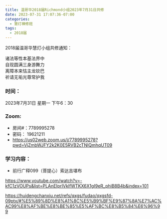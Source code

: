 ```yaml
---
title: 温哥华2018届Richmond小组2023年7月31日共修
date: 2023-07-31 17:07:36-07:00
categories:
  - 慧灯禅修班
tags:
  - 2018届
---
```

2018届温哥华慧灯小组共修通知：

诸法等性本基法界中\
自现圆满三身游舞力\
离障本来怙主龙钦巴\
祈请无垢光尊常护我

### 时间：

2023年7月31日 星期一 下午6：30

### Zoom:

* 房间#：7789995278
* 密码： 19621211
* <https://us02web.zoom.us/j/7789995278?pwd=VjZmbWJFY2k2K0E5RVB2cTNIQmhqUT09>

### 学习内容：

* 前行广释099（菩提心）索达吉堪布

<https://www.youtube.com/watch?v=-kfC1zVOUPs&list=PLAnEIprIVklfWTKX6X1gI9eR_phiB8B4b&index=101>

<https://huidengchanxiu.net/refs/qxgs/fudao/qxgsfd-09ptx/#%E5%89%8D%E8%A1%8C%E5%B9%BF%E9%87%8A%E7%AC%AC99%E8%AF%BE%E8%BE%85%E5%AF%BC%E8%B5%84%E6%96%99>